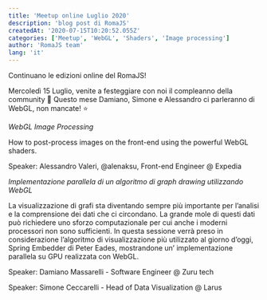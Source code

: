 ```yaml
---
title: 'Meetup online Luglio 2020'
description: 'blog post di RomaJS'
createdAt: '2020-07-15T10:20:52.055Z'
categories: ['Meetup', 'WebGL', 'Shaders', 'Image processing']
author: 'RomaJS team'
lang: 'it'
---
```


Continuano le edizioni online del RomaJS!

Mercoledì 15 Luglio, venite a festeggiare con noi il compleanno della community 🎂
Questo mese Damiano, Simone e Alessandro ci parleranno di WebGL, non mancate! ⭐

_WebGL Image Processing_

How to post-process images on the front-end using the powerful WebGL shaders.

Speaker: Alessandro Valeri, @alenaksu, Front-end Engineer @ Expedia

_Implementazione parallela di un algoritmo di graph drawing utilizzando WebGL_

La visualizzazione di grafi sta diventando sempre più importante per l’analisi e la comprensione dei dati che ci circondano. La grande mole di questi dati può richiedere uno sforzo computazionale per cui anche i moderni processori non sono sufficienti. In questa sessione verrà preso in considerazione l’algoritmo di visualizzazione più utilizzato al giorno d’oggi, Spring Embedder di Peter Eades, mostrandone un’ implementazione parallela su GPU realizzata con WebGL.

Speaker: Damiano Massarelli - Software Engineer @ Zuru tech

Speaker: Simone Ceccarelli - Head of Data Visualization @ Larus
